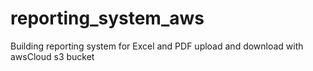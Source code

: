 # reporting_system_aws
Building reporting system for Excel and PDF upload and download with awsCloud s3 bucket
